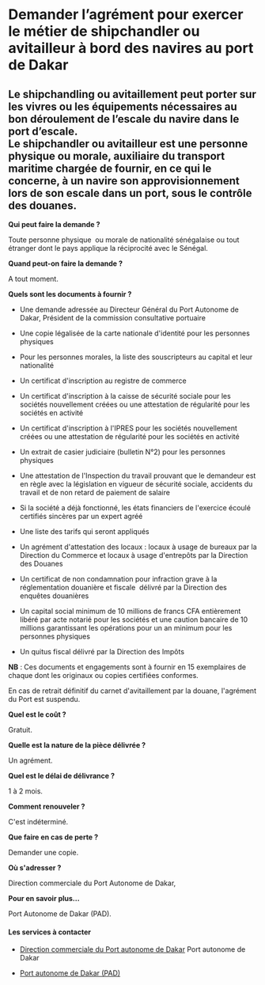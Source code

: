 # Demander l’agrément pour exercer le métier de shipchandler ou avitailleur à bord des navires au port de Dakar

Le shipchandling ou avitaillement peut porter sur les vivres ou les équipements nécessaires au bon déroulement de l’escale du navire dans le port d’escale.  
Le shipchandler ou avitailleur est une personne physique ou morale, auxiliaire du transport maritime chargée de fournir, en ce qui le concerne, à un navire son approvisionnement lors de son escale dans un port, sous le contrôle des douanes.
--------------------------------------------------------------------------------------------------------------------------------------------------------------------------------------------------------------------------------------------------------------------------------------------------------------------------------------------------------------------------------------------------------------

**Qui peut faire la demande ?**

Toute personne physique  ou morale de nationalité sénégalaise ou tout étranger dont le pays applique la réciprocité avec le Sénégal.

**Quand peut-on faire la demande ?**

A tout moment.

**Quels sont les documents à fournir ?**

*   Une demande adressée au Directeur Général du Port Autonome de Dakar, Président de la commission consultative portuaire  
    
*   Une copie légalisée de la carte nationale d'identité pour les personnes physiques
*   Pour les personnes morales, la liste des souscripteurs au capital et leur nationalité  
    
*   Un certificat d'inscription au registre de commerce  
    
*   Un certificat d'inscription à la caisse de sécurité sociale pour les sociétés nouvellement créées ou une attestation de régularité pour les sociétés en activité  
    
*   Un certificat d'inscription à l'IPRES pour les sociétés nouvellement créées ou une attestation de régularité pour les sociétés en activité  
    
*   Un extrait de casier judiciaire (bulletin N°2) pour les personnes physiques  
    
*   Une attestation de l'Inspection du travail prouvant que le demandeur est en règle avec la législation en vigueur de sécurité sociale, accidents du travail et de non retard de paiement de salaire  
    
*   Si la société a déjà fonctionné, les états financiers de l'exercice écoulé certifiés sincères par un expert agréé  
    
*   Une liste des tarifs qui seront appliqués  
    
*   Un agrément d'attestation des locaux : locaux à usage de bureaux par la Direction du Commerce et locaux à usage d'entrepôts par la Direction des Douanes
*   Un certificat de non condamnation pour infraction grave à la réglementation douanière et fiscale  délivré par la Direction des enquêtes douanières
*   Un capital social minimum de 10 millions de francs CFA entièrement libéré par acte notarié pour les sociétés et une caution bancaire de 10 millions garantissant les opérations pour un an minimum pour les personnes physiques
*   Un quitus fiscal délivré par la Direction des Impôts  
    

**NB** : Ces documents et engagements sont à fournir en 15 exemplaires de chaque dont les originaux ou copies certifiées conformes.   

En cas de retrait définitif du carnet d'avitaillement par la douane, l'agrément du Port est suspendu.

**Quel est le coût ?**

Gratuit.

**Quelle est la nature de la pièce délivrée ?**

Un agrément.

**Quel est le délai de délivrance ?**  

1 à 2 mois.  

**Comment renouveler ?**

C'est indéterminé.

**Que faire en cas de perte ?**

Demander une copie.

**Où s'adresser ?**  

Direction commerciale du Port Autonome de Dakar,

**Pour en savoir plus...**

Port Autonome de Dakar (PAD).

#### Les services à contacter

*   [Direction commerciale du Port autonome de Dakar](../../../services/direction-commerciale-du-port-autonome-de-dakar.md) Port autonome de Dakar  
    
*   [Port autonome de Dakar (PAD)](../../../services/port-autonome-de-dakar-pad.md)